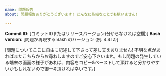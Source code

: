 ```yaml
---
name: 問題報告
about: 問題報告ありがとうございます! どんなに些細なことでも構いません!

---
```


**Commit ID**: [コミットIDまたはリリースバージョン(分からなければ空欄)]
**Bash version**: [問題が再現する Bash のバージョン (例: 4.4.12)]

[問題についてここに自由に記述して下さって差し支えありません! 不明な点があればまたこちらからお尋ねしますのでご安心下さいませ。もし問題の発生している端末の画面の様子があれば、内容をコピー&ペーストして頂けると分かりやすいかもしれないので御一考頂ければ幸いです。]
